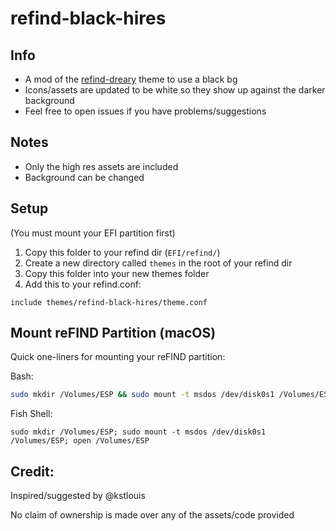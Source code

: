 # refind-black-hires

## Info

* A mod of the [refind-dreary](https://github.com/duneheishman/refind-dreary) theme to use a black bg
* Icons/assets are updated to be white so they show up against the darker background
* Feel free to open issues if you have problems/suggestions

## Notes

* Only the high res assets are included
* Background can be changed

## Setup

(You must mount your EFI partition first)

1) Copy this folder to your refind dir (`EFI/refind/`)
2) Create a new directory called `themes` in the root of your refind dir
3) Copy this folder into your new themes folder
4) Add this to your refind.conf:

`
include themes/refind-black-hires/theme.conf
`

## Mount reFIND Partition (macOS)

Quick one-liners for mounting your reFIND partition:

Bash:

```bash
sudo mkdir /Volumes/ESP && sudo mount -t msdos /dev/disk0s1 /Volumes/ESP && open /Volumes/ESP
```

Fish Shell:

```
sudo mkdir /Volumes/ESP; sudo mount -t msdos /dev/disk0s1 /Volumes/ESP; open /Volumes/ESP
```


## Credit:

Inspired/suggested by @kstlouis

No claim of ownership is made over any of the assets/code provided


